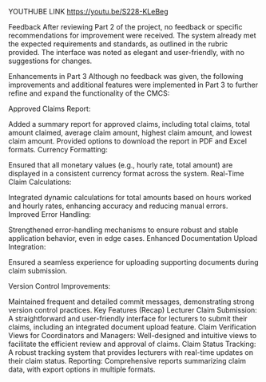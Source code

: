 YOUTHUBE LINK
https://youtu.be/S228-KLeBeg

Feedback
After reviewing Part 2 of the project, no feedback or specific recommendations for improvement were received. The system already met the expected requirements and standards, as outlined in the rubric provided. The interface was noted as elegant and user-friendly, with no suggestions for changes.

Enhancements in Part 3
Although no feedback was given, the following improvements and additional features were implemented in Part 3 to further refine and expand the functionality of the CMCS:

Approved Claims Report:

Added a summary report for approved claims, including total claims, total amount claimed, average claim amount, highest claim amount, and lowest claim amount.
Provided options to download the report in PDF and Excel formats.
Currency Formatting:

Ensured that all monetary values (e.g., hourly rate, total amount) are displayed in a consistent currency format across the system.
Real-Time Claim Calculations:

Integrated dynamic calculations for total amounts based on hours worked and hourly rates, enhancing accuracy and reducing manual errors.
Improved Error Handling:

Strengthened error-handling mechanisms to ensure robust and stable application behavior, even in edge cases.
Enhanced Documentation Upload Integration:

Ensured a seamless experience for uploading supporting documents during claim submission.

Version Control Improvements:

Maintained frequent and detailed commit messages, demonstrating strong version control practices.
Key Features (Recap)
Lecturer Claim Submission: A straightforward and user-friendly interface for lecturers to submit their claims, including an integrated document upload feature.
Claim Verification Views for Coordinators and Managers: Well-designed and intuitive views to facilitate the efficient review and approval of claims.
Claim Status Tracking: A robust tracking system that provides lecturers with real-time updates on their claim status.
Reporting: Comprehensive reports summarizing claim data, with export options in multiple formats.
